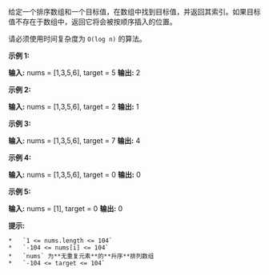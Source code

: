 给定一个排序数组和一个目标值，在数组中找到目标值，并返回其索引。如果目标值不存在于数组中，返回它将会被按顺序插入的位置。

请必须使用时间复杂度为 `O(log n)` 的算法。

**示例 1:**

**输入:** nums = [1,3,5,6], target = 5
**输出:** 2

**示例 2:**

**输入:** nums = [1,3,5,6], target = 2
**输出:** 1

**示例 3:**

**输入:** nums = [1,3,5,6], target = 7
**输出:** 4

**示例 4:**

**输入:** nums = [1,3,5,6], target = 0
**输出:** 0

**示例 5:**

**输入:** nums = [1], target = 0
**输出:** 0

**提示:**

    *   `1 <= nums.length <= 104`
    *   `-104 <= nums[i] <= 104`
    *   `nums` 为**无重复元素**的**升序**排列数组
    *   `-104 <= target <= 104`
